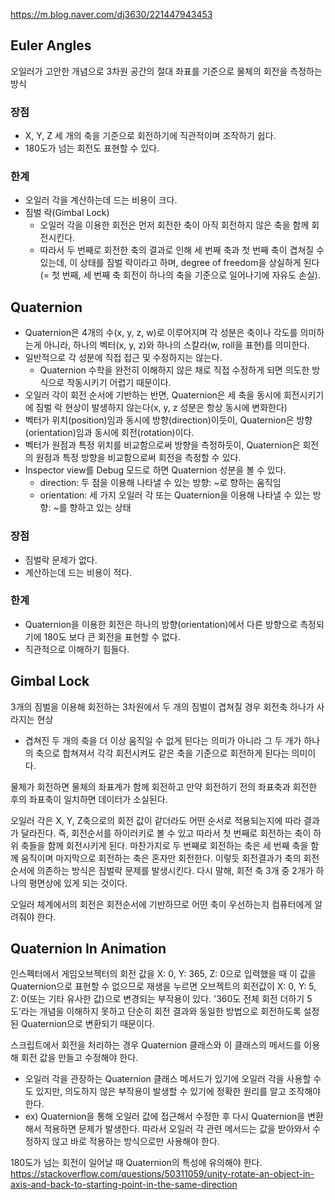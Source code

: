 https://m.blog.naver.com/dj3630/221447943453
## Euler Angles

오일러가 고안한 개념으로 3차원 공간의 절대 좌표를 기준으로 물체의 회전을 측정하는 방식

### 장점
- X, Y, Z 세 개의 축을 기준으로 회전하기에 직관적이며 조작하기 쉽다.
- 180도가 넘는 회전도 표현할 수 있다.
### 한계
- 오일러 각을 계산하는데 드는 비용이 크다.
- 짐벌 락(Gimbal Lock)
	- 오일러 각을 이용한 회전은 먼저 회전한 축이 아직 회전하지 않은 축을 함께 회전시킨다.
	- 따라서 두 번째로 회전한 축의 결과로 인해 세 번째 축과 첫 번째 축이 겹쳐질 수 있는데, 이 상태를 짐벌 락이라고 하며, degree of freedom을 상실하게 된다(= 첫 번째, 세 번째 축 회전이 하나의 축을 기준으로 일어나기에 자유도 손실).

## Quaternion

- Quaternion은 4개의 수(x, y, z, w)로 이루어지며 각 성분은 축이나 각도를 의미하는게 아니라, 하나의 벡터(x, y, z)와 하나의 스칼라(w, roll을 표현)를 의미한다.
- 일반적으로 각 성분에 직접 접근 및 수정하지는 않는다.
	- Quaternion 수학을 완전히 이해하지 않은 채로 직접 수정하게 되면 의도한 방식으로 작동시키기 어렵기 때문이다.
- 오일러 각이 회전 순서에 기반하는 반면, Quaternion은 세 축을 동시에 회전시키기에 짐벌 락 현상이 발생하지 않는다(x, y, z 성분은 항상 동시에 변화한다)
- 벡터가 위치(position)임과 동시에 방향(direction)이듯이, Quaternion은 방향(orientation)임과 동시에 회전(rotation)이다.
- 벡터가 원점과 특정 위치를 비교함으로써 방향을 측정하듯이, Quaternion은 회전의 원점과 특정 방향을 비교함으로써 회전을 측정할 수 있다.
- Inspector view를 Debug 모드로 하면 Quaternion 성분을 볼 수 있다.
	- direction: 두 점을 이용해 나타낼 수 있는 방향: ~로 향하는 움직임
	- orientation: 세 가지 오일러 각 또는 Quaternion을 이용해 나타낼 수 있는 방향: ~를 향하고 있는 상태

### 장점
- 짐벌락 문제가 없다.
- 계산하는데 드는 비용이 적다.
### 한계
- Quaternion을 이용한 회전은 하나의 방향(orientation)에서 다른 방향으로 측정되기에 180도 보다 큰 회전을 표현할 수 없다.
- 직관적으로 이해하기 힘들다.

## Gimbal Lock

3개의 짐벌을 이용해 회전하는 3차원에서 두 개의 짐벌이 겹쳐질 경우 회전축 하나가 사라지는 현상
- 겹쳐진 두 개의 축을 더 이상 움직일 수 없게 된다는 의미가 아니라 그 두 개가 하나의 축으로 합쳐져서 각각 회전시켜도 같은 축을 기준으로 회전하게 된다는 의미이다.

물체가 회전하면 물체의 좌표계가 함께 회전하고 만약 회전하기 전의 좌표축과 회전한 후의 좌표축이 일치하면 데이터가 소실된다.

오일러 각은 X, Y, Z축으로의 회전 값이 같더라도 어떤 순서로 적용되는지에 따라 결과가 달라진다. 즉, 회전순서를 하이러키로 볼 수 있고 따라서 첫 번째로 회전하는 축이 하위 축들을 함께 회전시키게 된다.
마찬가지로 두 번째로 회전하는 축은 세 번째 축을 함께 움직이며 마지막으로 회전하는 축은 혼자만 회전한다. 이렇듯 회전결과가 축의 회전 순서에 의존하는 방식은 짐벌락 문제를 발생시킨다.
다시 말해, 회전 축 3개 중 2개가 하나의 평면상에 있게 되는 것이다.

오일러 체계에서의 회전은 회전순서에 기반하므로 어떤 축이 우선하는지 컴퓨터에게 알려줘야 한다.

## Quaternion In Animation

인스펙터에서 게임오브젝터의 회전 값을 X: 0, Y: 365, Z: 0으로 입력했을 때 이 값을 Quaternion으로 표현할 수 없으므로 재생을 누르면 오브젝트의 회전값이 X: 0, Y: 5, Z: 0(또는 기타 유사한 값)으로 변경되는 부작용이 있다.
'360도 전체 회전 더하기 5도'라는 개념을 이해하지 못하고 단순히 회전 결과와 동일한 방법으로 회전하도록 설정된 Quaternion으로 변환되기 때문이다.

스크립트에서 회전을 처리하는 경우 Quaternion 클래스와 이 클래스의 메서드를 이용해 회전 값을 만들고 수정해야 한다.
- 오일러 각을 관장하는 Quaternion 클래스 메서드가 있기에 오일러 각을 사용할 수도 있지만, 의도하지 않은 부작용이 발생할 수 있기에 정확한 원리를 알고 조작해야 한다.
- ex) Quaternion을 통해 오일러 값에 접근해서 수정한 후 다시 Quaternion을 변환해서 적용하면 문제가 발생한다. 따라서 오일러 각 관련 메서드는 값을 받아와서 수정하지 않고 바로 적용하는 방식으로만 사용해야 한다.

180도가 넘는 회전이 일어날 때 Quaternion의 특성에 유의해야 한다.
https://stackoverflow.com/questions/50311059/unity-rotate-an-object-in-axis-and-back-to-starting-point-in-the-same-direction
